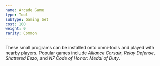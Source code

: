 ```yaml
---
name: Arcade Game
type: Tool
subType: Gaming Set
cost: 100
weight: 0
rarity: Common
---
```


These small programs can be installed onto omni-tools and played with nearby players. Popular games include
_Alliance Corsair_, _Relay Defense_, _Shattered Eezo_, and _N7 Code of Honor: Medal of Duty_.
